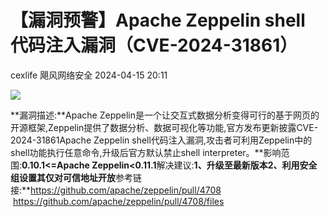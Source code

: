 #  【漏洞预警】Apache Zeppelin shell 代码注入漏洞（CVE-2024-31861）   
cexlife  飓风网络安全   2024-04-15 20:11  
  
![](https://mmbiz.qpic.cn/mmbiz_png/ibhQpAia4xu00PZQ5FHk9ejibJSuv8Ckbg9AsUA2WQAUOanT9vLZsYBUiaCXBiauPjPFiclW3a5AOowMiaRicgmYmQkUEQ/640?wx_fmt=png&from=appmsg "")  
  
**漏洞描述:**Apache Zeppelin是一个让交互式数据分析变得可行的基于网页的开源框架,Zeppelin提供了数据分析、数据可视化等功能,官方发布更新披露CVE-2024-31861Apache Zeppelin shell代码注入漏洞,攻击者可利用Zeppelin中的shell功能执行任意命令,升级后官方默认禁止shell interpreter。**影响范围:**0.10.1<=Apache Zeppelin<0.11.1**解决建议:**1、升级至最新版本2、利用安全组设置其仅对可信地址开放**参考链接:**https://github.com/apache/zeppelin/pull/4708     https://github.com/apache/zeppelin/pull/4708/files      
  
